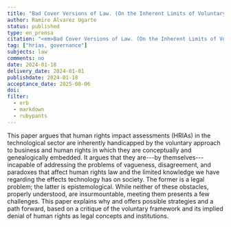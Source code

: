 ```yaml
---
title: "Bad Cover Versions of Law. (On the Inherent Limits of Voluntary Human Rights Obligations, As Applied to Internet Companies Doing Content Moderation)"
author: Ramiro Álvarez Ugarte
status: published
type: en_prensa
citation: "<em>Bad Cover Versions of Law. (On the Inherent Limits of Voluntary Human Rights Obligations, As Applied to Internet Companies Doing Content Moderation)</em>, Transantional Legal Theory, Vol. X No. X, pp. xxx-xxx (forthcoming, 2025)"
tag: ["hrias, governance"]
subjects: law
comments: no
date: 2024-01-18
delivery_date: 2024-01-01
publishdate: 2024-01-18
acceptance_date: 2025-08-06
doi: 
filter:
  - erb
  - markdown
  - rubypants
---
```


This paper argues that human rights impact assessments (HRIAs) in the technological sector are inherently handicapped by the voluntary approach to business and human rights in which they are conceptually and genealogically embedded. It argues that they are---by themselves---incapable of addressing the problems of vagueness, disagreement, and paradoxes that affect human rights law and the limited knowledge we have regarding the effects technology has on society. The former is a legal problem; the latter is epistemological. While neither of these obstacles, properly understood, are insurmountable, meeting them presents a few challenges. This paper explains why and offers possible strategies and a path forward, based on a critique of the voluntary framework and its implied denial of human rights as legal concepts and institutions. 


